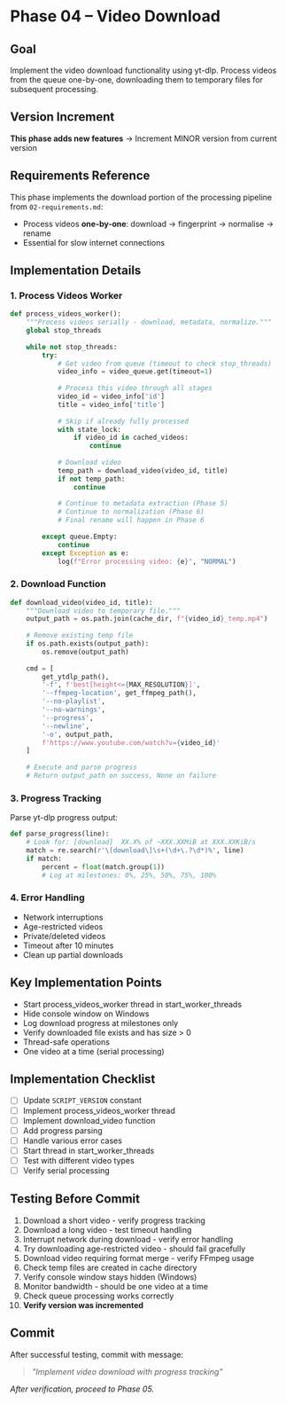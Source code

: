 # Phase 04 – Video Download

## Goal
Implement the video download functionality using yt-dlp. Process videos from the queue one-by-one, downloading them to temporary files for subsequent processing.

## Version Increment
**This phase adds new features** → Increment MINOR version from current version

## Requirements Reference
This phase implements the download portion of the processing pipeline from `02-requirements.md`:
- Process videos **one-by-one**: download → fingerprint → normalise → rename
- Essential for slow internet connections

## Implementation Details

### 1. Process Videos Worker
```python
def process_videos_worker():
    """Process videos serially - download, metadata, normalize."""
    global stop_threads
    
    while not stop_threads:
        try:
            # Get video from queue (timeout to check stop_threads)
            video_info = video_queue.get(timeout=1)
            
            # Process this video through all stages
            video_id = video_info['id']
            title = video_info['title']
            
            # Skip if already fully processed
            with state_lock:
                if video_id in cached_videos:
                    continue
            
            # Download video
            temp_path = download_video(video_id, title)
            if not temp_path:
                continue
                
            # Continue to metadata extraction (Phase 5)
            # Continue to normalization (Phase 6)
            # Final rename will happen in Phase 6
            
        except queue.Empty:
            continue
        except Exception as e:
            log(f"Error processing video: {e}", "NORMAL")
```

### 2. Download Function
```python
def download_video(video_id, title):
    """Download video to temporary file."""
    output_path = os.path.join(cache_dir, f"{video_id}_temp.mp4")
    
    # Remove existing temp file
    if os.path.exists(output_path):
        os.remove(output_path)
    
    cmd = [
        get_ytdlp_path(),
        '-f', f'best[height<={MAX_RESOLUTION}]',
        '--ffmpeg-location', get_ffmpeg_path(),
        '--no-playlist',
        '--no-warnings',
        '--progress',
        '--newline',
        '-o', output_path,
        f'https://www.youtube.com/watch?v={video_id}'
    ]
    
    # Execute and parse progress
    # Return output_path on success, None on failure
```

### 3. Progress Tracking
Parse yt-dlp progress output:
```python
def parse_progress(line):
    # Look for: [download]  XX.X% of ~XXX.XXMiB at XXX.XXKiB/s
    match = re.search(r'\[download\]\s+(\d+\.?\d*)%', line)
    if match:
        percent = float(match.group(1))
        # Log at milestones: 0%, 25%, 50%, 75%, 100%
```

### 4. Error Handling
- Network interruptions
- Age-restricted videos
- Private/deleted videos
- Timeout after 10 minutes
- Clean up partial downloads

## Key Implementation Points
- Start process_videos_worker thread in start_worker_threads
- Hide console window on Windows
- Log download progress at milestones only
- Verify downloaded file exists and has size > 0
- Thread-safe operations
- One video at a time (serial processing)

## Implementation Checklist
- [ ] Update `SCRIPT_VERSION` constant
- [ ] Implement process_videos_worker thread
- [ ] Implement download_video function
- [ ] Add progress parsing
- [ ] Handle various error cases
- [ ] Start thread in start_worker_threads
- [ ] Test with different video types
- [ ] Verify serial processing

## Testing Before Commit
1. Download a short video - verify progress tracking
2. Download a long video - test timeout handling
3. Interrupt network during download - verify error handling
4. Try downloading age-restricted video - should fail gracefully
5. Download video requiring format merge - verify FFmpeg usage
6. Check temp files are created in cache directory
7. Verify console window stays hidden (Windows)
8. Monitor bandwidth - should be one video at a time
9. Check queue processing works correctly
10. **Verify version was incremented**

## Commit
After successful testing, commit with message:  
> *"Implement video download with progress tracking"*

*After verification, proceed to Phase 05.*